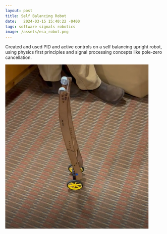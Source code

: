 ```yaml
---
layout: post
title: Self Balancing Robot
date:   2024-03-15 15:40:22 -0400
tags: software signals robotics
image: /assets/esa_robot.png
---
```

Created and used PID and active controls on a self balancing upright robot, using physics first principles and signal processing concepts like pole-zero cancellation.


![image](/assets/esa_robot.png)